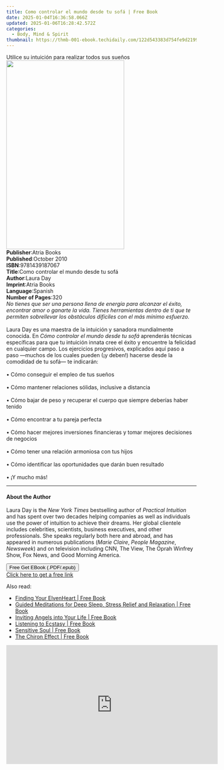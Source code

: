 ```yaml
---
title: Como controlar el mundo desde tu sofá | Free Book
date: 2025-01-04T16:36:58.066Z
updated: 2025-01-06T16:28:42.572Z
categories:
  - Body, Mind & Spirit
thumbnail: https://thmb-001-ebook.techidaily.com/122d543383d754fe9d21998593e6a4dfb049da14f97170ff02429e0f2a9ba4db.jpg
---
```

<main id="book-container">
  <div class="flex flex-col">
    <div class="book-brief flex-1 py-6 px-4 sm:p-6 md:py-10 md:px-8">
      <!-- brief-->
      <div class="book-brief-main">
        Utilice su intuición para realizar todos sus sueños
      </div>
    </div>
    <div
      class="book-meta-info flex-1 grid gap-4 col-start-1 col-end-3 row-start-1 sm:mb-6 sm:grid-cols-4 lg:gap-6 lg:col-start-2 lg:row-end-6 lg:row-span-6 lg:mb-0"
    >
      <div
        class="book-meta-info-left place-content-center mt-4 p-4 text-sm leading-6 col-start-2 col-span-2 dark:text-slate-400"
      >
        <img
          class="w-full h-500 object-cover rounded-lg sm:h-255 sm:col-span-2 lg:col-span-full"
          src="https://img-001-ebook.techidaily.com/62ed3b2a6c278a70c2c58f2c271b77872b9910670e6745b217f557549ab5dc6a.jpg"
          alt=""
          width="312"
          height="500"
        />
      </div>
      <div
        class="book-meta-info-right mt-2 col-start-1 row-start-2 col-span-3 self-center"
      >
        <!-- meta data  -->
        <div class="flex flex-col px-4 md:px-8">
          <div class="flex-1">
            <strong>Publisher</strong>:<span class="px-2">Atria Books</span>
          </div>
          <div class="flex-1">
            <strong>Published</strong>:<span class="px-2">October 2010</span>
          </div>
          <div class="flex-1">
            <strong>ISBN</strong>:<span class="px-2">9781439187067</span>
          </div>
          <div class="flex-1">
            <strong>Title</strong>:<span class="px-2"
              >Como controlar el mundo desde tu sofá</span
            >
          </div>
          <div class="flex-1">
            <strong>Author</strong>:<span class="px-2">Laura Day</span>
          </div>
          <div class="flex-1">
            <strong>Imprint</strong>:<span class="px-2">Atria Books</span>
          </div>
          <div class="flex-1">
            <strong>Language</strong>:<span class="px-2">Spanish</span>
          </div>
          <div class="flex-1">
            <strong>Number of Pages</strong>:<span class="px-2">320</span>
          </div>
        </div>
      </div>
    </div>
    <div class="book-description flex-1 py-6 px-4 sm:p-6 md:py-10 md:px-8">
      <div class="book-description-main">
        <div accordion-content="" id="description">
          <i
            >No tienes que ser una persona llena de energía para alcanzar el
            éxito, encontrar amor o ganarte la vida. Tienes herramientas dentro
            de ti que te permiten sobrellevar los obstáculos difíciles con el
            más mínimo esfuerzo.</i
          >
          <br /><br />Laura Day es una maestra de la intuición y sanadora
          mundialmente conocida. En
          <i>Cómo controlar el mundo desde tu sofá </i>aprenderás técnicas
          específicas para que tu intuición innata cree el éxito y encuentre la
          felicidad en cualquier campo. Los ejercicios progresivos, explicados
          aquí paso a paso —muchos de los cuales pueden (¡y deben!) hacerse
          desde la comodidad de tu sofá— te indicarán: <br /><br />• Cómo
          conseguir el empleo de tus sueños <br /><br />• Cómo mantener
          relaciones sólidas, inclusive a distancia <br /><br />• Cómo bajar de
          peso y recuperar el cuerpo que siempre deberías haber tenido
          <br /><br />• Cómo encontrar a tu pareja perfecta <br /><br />• Cómo
          hacer mejores inversiones financieras y tomar mejores decisiones de
          negocios <br /><br />• Cómo tener una relación armoniosa con tus hijos
          <br /><br />• Cómo identificar las oportunidades que darán buen
          resultado <br /><br />• ¡Y mucho más!
        </div>
        <div class="accordion-fader"></div>
      </div>
    </div>
    <div class="book-excerpts flex-1 py-6 px-4 sm:p-6 md:py-10 md:px-8">
      <!-- excerpts-->
      <div class="book-excerpts-main">
        <hr />
        <h4 class="placeholder placeholder-heading">
          <span>About the Author</span>
        </h4>
        <p>
          Laura Day is the <i>New York Times</i> bestselling author of
          <i>Practical Intuition</i> and has spent over two decades helping
          companies as well as individuals use the power of intuition to achieve
          their dreams.&nbsp;Her global clientele includes celebrities,
          scientists, business executives, and other professionals. She speaks
          regularly both here and abroad, and has appeared in numerous
          publications (<i>Marie Claire</i>, <i>People Magazine</i>,
          <i>Newsweek</i>) and on television including CNN, The View, The Oprah
          Winfrey Show, Fox News, and Good Morning America.
        </p>
      </div>
    </div>
    <div
      class="book-about-author flex-1 py-6 px-4 sm:p-6 md:py-10 md:px-8"
    ></div>
    <div class="book-free-get flex-1 py-6 px-4 sm:p-6 md:py-10 md:px-8">
      <button
        id="btn-free-get"
        class="bg-blue-500 hover:bg-blue-700 text-white font-bold py-2 px-4 rounded"
      >
        Free Get EBook (.PDF/.epub)
      </button>
      <div id="countdown-display" class="px-2 text-lg mt-2"></div>
      <a
        id="free-link"
        class="hidden bg-blue-500 hover:bg-blue-700 text-white font-bold py-2 px-4 rounded"
        href="https://www.ebooks.com/en-us/book/538354/como-controlar-el-mundo-desde-tu-sof/laura-day/"
        target="_blank"
        >Click here to get a free link</a
      >
    </div>
    <script>
      let countdownTime = 0;
      let countdownInterval = null;
      document
        .getElementById('btn-free-get')
        .addEventListener('click', startCountdown);
      function startCountdown() {
        countdownTime = new Date().getTime() + 60000 * 3;
        countdownInterval = setInterval(updateCountdown, 1000);
        document.getElementById('btn-free-get').disabled = true;
        document
          .getElementById('btn-free-get')
          .classList.add('bg-gray-500', 'cursor-not-allowed');
      }
      function updateCountdown() {
        let currentTime = new Date().getTime();
        let timeLeft = countdownTime - currentTime;
        let secondsLeft = Math.floor(timeLeft / 1000);
        document.getElementById('countdown-display').innerHTML =
          `Remaining time: ${secondsLeft} seconds.`;
        if (secondsLeft <= 0) {
          clearInterval(countdownInterval);
          document.getElementById('btn-free-get').classList.add('hidden');
          document.getElementById('free-link').classList.remove('hidden');
          document.getElementById('countdown-display').innerHTML = '';
        }
      }
    </script>
  </div>
</main>

<ins class="adsbygoogle"
      style="display:block"
      data-ad-client="ca-pub-7571918770474297"
      data-ad-slot="8358498916"
      data-ad-format="auto"
      data-full-width-responsive="true"></ins>
    

<span class="atpl-alsoreadstyle">Also read:</span>
<div><ul>
<li><a href="https://novels-ebooks.techidaily.com/209961612-9781644111505-finding-your-elvenheart/"><u>Finding Your ElvenHeart | Free Book</u></a></li>
<li><a href="https://novels-ebooks.techidaily.com/209962013-9781989838112-guided-meditations-for-deep-sleep-stress-relief-and-relaxation/"><u>Guided Meditations for Deep Sleep, Stress Relief and Relaxation | Free Book</u></a></li>
<li><a href="https://novels-ebooks.techidaily.com/209961615-9781644111734-inviting-angels-into-your-life/"><u>Inviting Angels into Your Life | Free Book</u></a></li>
<li><a href="https://novels-ebooks.techidaily.com/209961606-9781644111178-listening-to-ecstasy/"><u>Listening to Ecstasy | Free Book</u></a></li>
<li><a href="https://novels-ebooks.techidaily.com/209961609-9781644110836-sensitive-soul/"><u>Sensitive Soul | Free Book</u></a></li>
<li><a href="https://novels-ebooks.techidaily.com/209961607-9781591433965-the-chiron-effect/"><u>The Chiron Effect | Free Book</u></a></li>
</ul></div>

<!-- affiliate ads begin -->
<iframe width="560" height="315" src="https://www.youtube.com/embed/VxFUhesNCKo?si=Ti0ui6DXYP12sjSs" title="YouTube video player" frameborder="0" allow="accelerometer; autoplay; clipboard-write; encrypted-media; gyroscope; picture-in-picture; web-share" referrerpolicy="strict-origin-when-cross-origin" allowfullscreen></iframe>
<!-- affiliate ads end -->

